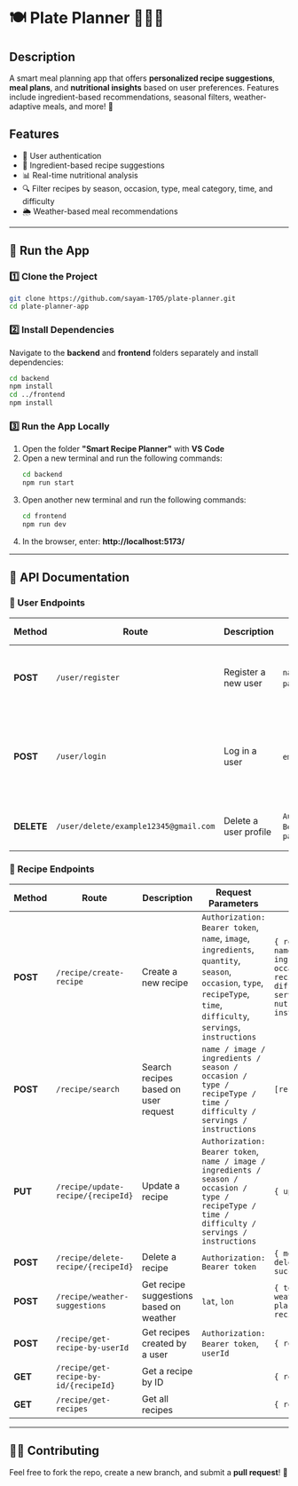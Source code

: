 # 🍽️ Plate Planner 📅🥗✨

## Description
A smart meal planning app that offers **personalized recipe suggestions**, **meal plans**, and **nutritional insights** based on user preferences. Features include ingredient-based recommendations, seasonal filters, weather-adaptive meals, and more! 🚀

## Features
- 🔐 User authentication
- 🛒 Ingredient-based recipe suggestions
- 📊 Real-time nutritional analysis
- 🔍 Filter recipes by season, occasion, type, meal category, time, and difficulty
- 🌦️ Weather-based meal recommendations

---

## 🚀 Run the App

### 1️⃣ Clone the Project
```sh
git clone https://github.com/sayam-1705/plate-planner.git
cd plate-planner-app
```

### 2️⃣ Install Dependencies
Navigate to the **backend** and **frontend** folders separately and install dependencies:
```sh
cd backend
npm install
cd ../frontend
npm install
```

### 3️⃣ Run the App Locally

1. Open the folder **"Smart Recipe Planner"** with **VS Code**
2. Open a new terminal and run the following commands:
   ```sh
   cd backend
   npm run start
   ```
3. Open another new terminal and run the following commands:
   ```sh
   cd frontend
   npm run dev
   ```
4. In the browser, enter: **http://localhost:5173/**

---

## 📌 API Documentation

### 🔹 User Endpoints

| Method | Route | Description | Request Parameters | Response |
|--------|-------|-------------|---------------------|----------|
| **POST** | `/user/register` | Register a new user | `name`, `email`, `pass`, `cPass` | `{ message: 'User Created', user: { name, email } }` |
| **POST** | `/user/login` | Log in a user | `email`, `pass` | `{ message: 'Login success', token: 'JWT token', user: { name, email } }` |
| **DELETE** | `/user/delete/example12345@gmail.com` | Delete a user profile | `Authorization: Bearer token`, `pass` | `{ message: 'User Deleted' }` |

### 🔹 Recipe Endpoints

| Method | Route | Description | Request Parameters | Response |
|--------|-------|-------------|---------------------|----------|
| **POST** | `/recipe/create-recipe` | Create a new recipe | `Authorization: Bearer token`, `name`, `image`, `ingredients`, `quantity`, `season`, `occasion`, `type`, `recipeType`, `time`, `difficulty`, `servings`, `instructions` | `{ recipe: { userId, name, image, ingredients, season, occasion, type, recipeType, time, difficulty, servings, nutritionPerServing, instructions } }` |
| **POST** | `/recipe/search` | Search recipes based on user request | `name / image / ingredients / season / occasion / type / recipeType / time / difficulty / servings / instructions` | `[recipes]` |
| **PUT** | `/recipe/update-recipe/{recipeId}` | Update a recipe | `Authorization: Bearer token`, `name / image / ingredients / season / occasion / type / recipeType / time / difficulty / servings / instructions` | `{ updated recipe }` |
| **POST** | `/recipe/delete-recipe/{recipeId}` | Delete a recipe | `Authorization: Bearer token` | `{ message: 'Recipe deleted successfully' }` |
| **POST** | `/recipe/weather-suggestions` | Get recipe suggestions based on weather | `lat`, `lon` | `{ temperature, weatherDescription, placeName, season, recipes }` |
| **POST** | `/recipe/get-recipe-by-userId` | Get recipes created by a user | `Authorization: Bearer token`, `userId` | `{ recipes }` |
| **GET** | `/recipe/get-recipe-by-id/{recipeId}` | Get a recipe by ID |  | `{ recipes }` |
| **GET** | `/recipe/get-recipes` | Get all recipes |  | `{ recipes }` |

---

## 👨‍💻 Contributing
Feel free to fork the repo, create a new branch, and submit a **pull request**! 🎉
